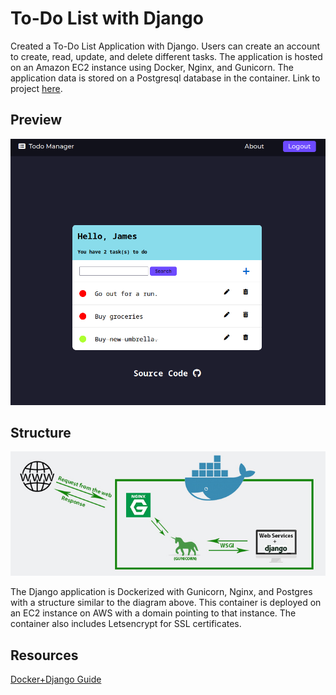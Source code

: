 # To-Do List with Django
Created a To-Do List Application with Django. Users can create an account to create, read, update, and delete different tasks. The application is hosted on an Amazon EC2 instance using Docker, Nginx, and Gunicorn. The application data is stored on a Postgresql database in the container. Link to project [here](#).

## Preview


![](./src/screenshot.png)

## Structure

![](./src/project-structure.jpg)

The Django application is Dockerized with Gunicorn, Nginx, and Postgres with a structure similar to the diagram above. This container is deployed on an EC2 instance on AWS with a domain pointing to that instance. The container also includes Letsencrypt for SSL certificates. 

## Resources
[Docker+Django Guide](https://testdriven.io/blog/dockerizing-django-with-postgres-gunicorn-and-nginx/#static-files)